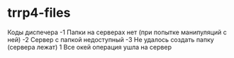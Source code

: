 # trrp4-files
Коды диспечера
-1 Папки на серверах нет (при попытке манипуляций с ней)
-2 Сервер с папкой недоступный
-3 Не удалось создать папку (сервера лежат)
1 Все окей операция ушла на сервер
